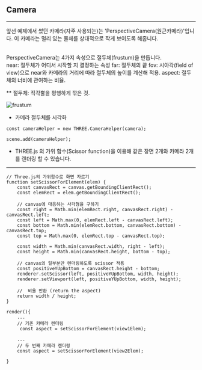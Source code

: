 ## Camera

---
앞선 예제에서 썼던 카메라(자주 사용되는)는 'PerspectiveCamera(원근카메라)'입니다.
이 카메라는 멀리 있는 물체를 상대적으로 작게 보이도록 해줍니다.

<br>
PerspectiveCamera는 4가지 속성으로 절두체(frustum)을 만듭니다.<br>
near: 절두체가 어디서 시작할 지 결정하는 속성
far: 절두체의 끝
fov: 시야각(field of view)으로 near와 카메라의 거리에 따라 절두체의 높이를 계산해 적용.
aspect: 절두체의 너비에 관여하는 비율. 

** 절두체:  직각뿔을 평행하게 깎은 것.

![frustum](https://ko.wikipedia.org/wiki/%EC%A0%88%EB%91%90%EC%B2%B4#/media/%ED%8C%8C%EC%9D%BC:Square_frustum.png)

* 카메라 절두체를 시각화
```
const cameraHelper = new THREE.CameraHelper(camera);

scene.add(cameraHelper);
```


* THREE.js 의 가위 함수(Scissor function)을 이용해 같은 장면 2개와 카메라 2개를 렌더링 할 수 있습니다.
---
    // Three.js의 가위함수로 화면 자르기
    function setScissorForElement(elem) {
        const canvasRect = canvas.getBoundingClientRect();
        const elemRect = elem.getBoundingClientRect();

        // canvas에 대응하는 사각형을 구하기
        const right = Math.min(elemRect.right, canvasRect.right) - canvasRect.left;
        const left = Math.max(0, elemRect.left - canvasRect.left);
        const bottom = Math.min(elemRect.bottom, canvasRect.bottom) - canvasRect.top;
        const top = Math.max(0, elemRect.top - canvasRect.top);

        const width = Math.min(canvasRect.width, right - left);
        const height = Math.min(canvasRect.height, bottom - top);

        // canvas의 일부분만 렌더링하도록 scissor 적용
        const positiveYUpBottom = canvasRect.height - bottom;
        renderer.setScissor(left, positiveYUpBottom, width, height);
        renderer.setViewport(left, positiveYUpBottom, width, height);

        //  비율 반환 (return the aspect)
        return width / height;
    }

    render(){
        ...
        // 기존 카메라 렌더링
         const aspect = setScissorForElement(view1Elem);

        ...
        // 두 번째 카메라 렌더링
        const aspect = setScissorForElement(view2Elem);

    }

```